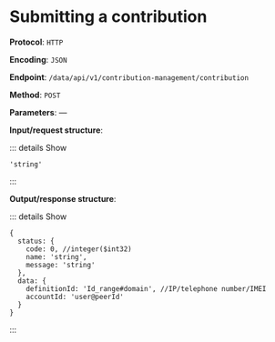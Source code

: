 # Submitting a contribution

**Protocol**: `HTTP`

**Encoding**: `JSON`

**Endpoint**: `/data/api/v1/contribution-management/contribution`

**Method**: `POST`

**Parameters**: —

**Input/request structure**:

::: details Show

```json5
'string'
```

:::

**Output/response structure**:

::: details Show

```json5
{
  status: {
    code: 0, //integer($int32)
    name: 'string',
    message: 'string'
  },
  data: {
    definitionId: 'Id_range#domain', //IP/telephone number/IMEI
    accountId: 'user@peerId'
  }
}
```

:::
